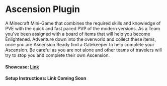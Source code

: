 # Ascension Plugin

A Minecraft Mini-Game that combines the required skills and knowledge of PVE with the quick and fast paced PVP of the modern versions. As a Team you've been assigned with a board of items that will help you become Enlightened. Adventure down into the overworld and collect these items, once you are Ascension Ready find a Gatekeeper to help complete your Ascension. Be careful as you are not alone and other teams of travelers will try to stop you and complete their own Ascension.

#### Showcase: [Link](https://www.youtube.com/watch?v=JjgzGYPehaM&ab_channel=Depickcator)
#### Setup Instructions: Link Coming Soon
